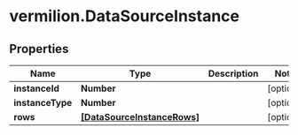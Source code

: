 # vermilion.DataSourceInstance

## Properties

Name | Type | Description | Notes
------------ | ------------- | ------------- | -------------
**instanceId** | **Number** |  | [optional] 
**instanceType** | **Number** |  | [optional] 
**rows** | [**[DataSourceInstanceRows]**](DataSourceInstanceRows.md) |  | [optional] 


